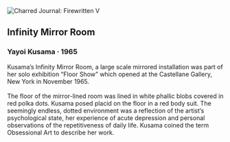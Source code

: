 <div class="artwork-of-the-day">
  <div class="container">
    <div class="img-wrapper">
      <img
        src="https://uploads6.wikiart.org/00321/images/yayoi-kusama/infinity-mirror-room-1965-jpg-blog.jpg"
        alt="Charred Journal: Firewritten V" />
    </div>
    <div class="artwork-detail">
      <div class="artwork-origin"> 
        <h2 class="artwork-name">Infinity Mirror Room</h2>
        <h3 class="artist">
          Yayoi Kusama
                    ·  1965
        </h3>
      </div>
      <p class="description">
        <span class="artwork-description-text ng-binding" ng-bind-html="viewModel.ArtworkOfTheDay.Description | unsafe">Kusama’s Infinity Mirror Room, a large scale mirrored installation was part of her solo exhibition “Floor Show” which opened at the Castellane Gallery, New York in November 1965.
<br>
<br>The floor of the mirror-lined room was lined in white phallic blobs covered in red polka dots. Kusama posed placid on the floor in a red body suit. The seemingly endless, dotted environment was a reflection of the artist’s psychological state, her experience of acute depression and personal observations of the repetitiveness of daily life. Kusama coined the term Obsessional Art to describe her work.</span>
                        <div class="text-shadow-container" ng-show="showShadow" style=""></div>
      </p>
    </div>
  </div>

</div>
